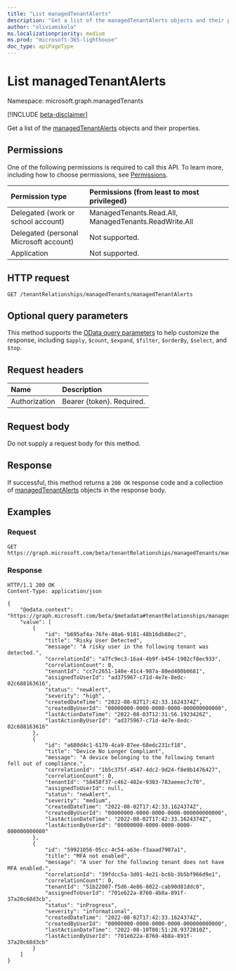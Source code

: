```yaml
---
title: "List managedTenantAlerts"
description: "Get a list of the managedTenantAlerts objects and their properties."
author: "oliviamikola"
ms.localizationpriority: medium
ms.prod: "microsoft-365-lighthouse"
doc_type: apiPageType
---
```


# List managedTenantAlerts
Namespace: microsoft.graph.managedTenants

[!INCLUDE [beta-disclaimer](../../includes/beta-disclaimer.md)]

Get a list of the [managedTenantAlerts](../resources/managedtenants-managedtenantalert.md) objects and their properties.

## Permissions
One of the following permissions is required to call this API. To learn more, including how to choose permissions, see [Permissions](/graph/permissions-reference).

|Permission type|Permissions (from least to most privileged)|
|:---|:---|
|Delegated (work or school account)|ManagedTenants.Read.All, ManagedTenants.ReadWrite.All|
|Delegated (personal Microsoft account)|Not supported.|
|Application|Not supported.|

## HTTP request

<!-- {
  "blockType": "ignored"
}
-->
``` http
GET /tenantRelationships/managedTenants/managedTenantAlerts
```

## Optional query parameters
This method supports the [OData query parameters](/graph/query-parameters) to help customize the response, including `$apply`, `$count`, `$expand`, `$filter`, `$orderBy`, `$select`, and `$top`.

## Request headers
|Name|Description|
|:---|:---|
|Authorization|Bearer {token}. Required.|

## Request body
Do not supply a request body for this method.

## Response

If successful, this method returns a `200 OK` response code and a collection of [managedTenantAlerts](../resources/managedtenants-managedtenantalert.md) objects in the response body.

## Examples

### Request

``` http
GET https://graph.microsoft.com/beta/tenantRelationships/managedTenants/managedTenantAlerts
```

### Response
<!-- {
  "blockType": "response",
  "truncated": true,
  "@odata.type": "Collection(microsoft.graph.managedTenants.managedTenantAlerts)"
}
-->
``` http
HTTP/1.1 200 OK
Content-Type: application/json

{
    "@odata.context": "https://graph.microsoft.com/beta/$metadata#tenantRelationships/managedTenants/managedTenantAlerts",
    "value": [
        {
            "id": "b695af4a-76fe-48a6-9181-48b16db88ec2",
            "title": "Risky User Detected",
            "message": "A risky user in the following tenant was detected.",
            "correlationId": "a7fc9ec3-16a4-4b9f-b454-1902cf8ec933",
            "correlationCount": 0,
            "tenantId": "cc7c2651-148e-41c4-987a-80ed400b0681",
            "assignedToUserId": "ad375967-c71d-4e7e-8edc-02c688163616",
            "status": "newAlert",
            "severity": "high",
            "createdDateTime": "2022-08-02T17:42:33.1624374Z",
            "createdByUserId": "00000000-0000-0000-0000-000000000000",
            "lastActionDateTime": "2022-08-03T12:31:56.1923426Z",
            "lastActionByUserId": "ad375967-c71d-4e7e-8edc-02c688163616"
        },
        {
            "id": "a680d4c1-6170-4ca9-87ee-68edc231cf18",
            "title": "Device No Longer Compliant",
            "message": "A device belonging to the following tenant fell out of compliance.",
            "correlationId": "1b5c375f-4547-4dc2-9d24-f8e9b1476427",
            "correlationCount": 0,
            "tenantId": "58458f37-c462-482e-9303-783aeeec7c70",
            "assignedToUserId": null,
            "status": "newAlert",
            "severity": "medium",
            "createdDateTime": "2022-08-02T17:42:33.1624374Z",
            "createdByUserId": "00000000-0000-0000-0000-000000000000",
            "lastActionDateTime": "2022-08-02T17:42:33.1624374Z",
            "lastActionByUserId": "00000000-0000-0000-0000-000000000000"
        },
        {
            "id": "59921056-05cc-4c54-a63e-f3aaad7907a1",
            "title": "MFA not enabled",
            "message": "A user for the following tenant does not have MFA enabled.",
            "correlationId": "39fdcc5a-3d01-4e21-bc6b-3b5bf966d9e1",
            "correlationCount": 0,
            "tenantId": "51b22007-f5d6-4e86-8022-cab90d81ddc0",
            "assignedToUserId": "701e622a-8760-4b8a-891f-37a20c68d3cb",
            "status": "inProgress",
            "severity": "informational",
            "createdDateTime": "2022-08-02T17:42:33.1624374Z",
            "createdByUserId": "00000000-0000-0000-0000-000000000000",
            "lastActionDateTime": "2022-08-10T08:51:28.9372810Z",
            "lastActionByUserId": "701e622a-8760-4b8a-891f-37a20c68d3cb"
        }
    ]
}
```
